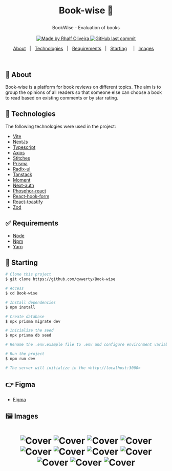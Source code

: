 <h1 align="center">

Book-wise :rocket:

</h1>

<p align="center">
  BookWise - Evaluation of books
  <br>
  <br>

  <a href="www.linkedin.com/in/rhalfoliveira">
    <img alt="Made by Rhalf Oliveira" src="https://img.shields.io/badge/made%20by-Rhalf%20Oliveira-%237519C1">
  </a>
  <a href="https://github.com/qwwerty/Book-wise/commits/master">
    <img alt="GitHub last commit" src="https://img.shields.io/github/last-commit/qwwerty/letmeask">
  </a>

</p>

<p align="center">
  <a href="#dart-sobre">About</a> &#xa0; | &#xa0; 
  <a href="#rocket-tecnologias">Technologies</a> &#xa0; | &#xa0;
  <a href="#white_check_mark-requerimentos">Requirements</a> &#xa0; | &#xa0;
  <a href="#checkered_flag-começando">Starting</a> &#xa0; &#xa0; | &#xa0;
  <a href="#framed_picture-imagens">Images</a> &#xa0; &#xa0;
</p>

<br>

## :dart: About

Book-wise is a platform for book reviews on different topics. The aim is to group the opinions of all readers so that someone else can choose a book to read based on existing comments or by star rating.

## :rocket: Technologies

The following technologies were used in the project:

- [Vite](https://vitejs.dev/)
- [NextJs](https://nextjs.org/)
- [Typescript](https://www.typescriptlang.org/)
- [Axios](https://axios-http.com/)
- [Stitches](https://stitches.dev/)
- [Prisma](https://www.prisma.io/)
- [Radix-ui](https://www.radix-ui.com/)
- [Tanstack](https://tanstack.com/)
- [Moment](https://momentjs.com/)
- [Next-auth](https://next-auth.js.org/)
- [Phosphor-react](https://phosphoricons.com/)
- [React-hook-form](https://react-hook-form.com/)
- [React-toastify](https://fkhadra.github.io/react-toastify/introduction)
- [Zod](https://zod.dev/)

## :white_check_mark: Requirements

- [Node](https://nodejs.org/en/)
- [Npm](https://www.npmjs.com/)
- [Yarn](https://yarnpkg.com/lang/en/)

## :checkered_flag: Starting

```bash
# Clone this project
$ git clone https://github.com/qwwerty/Book-wise

# Access
$ cd Book-wise

# Install dependencies
$ npm install

# Create database
$ npx prisma migrate dev

# Inicialize the seed
$ npx prisma db seed

# Rename the .env.example file to .env and configure environment variables 

# Run the project
$ npm run dev

# The server will initialize in the <http://localhost:3000>
```

## :point_right: Figma

- [Figma](<https://www.figma.com/file/Kc8HVxwGUB0BrApZrPY6jk/Ignite-Shop-2.0-(Copy)?node-id=0%3A1&t=scE5guMtOlnqQvnf-1](https://www.figma.com/file/fdbvdiEk8XKiKIZ3EJTyJ3/BookWise-(Copy)?type=design&node-id=1%3A17&mode=design&t=z9rNSJP2AEZ4V7Wg-1>)

## :framed_picture: Images

<h1 align="center">
    <img alt="Cover" src = o"./.github/images/image-1.png" />
    <img alt="Cover" src = "./.github/images/image-2.png" />
    <img alt="Cover" src = "./.github/images/image-3.png" />
    <img alt="Cover" src = "./.github/images/image-4.png" />
    <img alt="Cover" src = "./.github/images/image-5.png" />
    <img alt="Cover" src = "./.github/images/image-6.png" />
    <img alt="Cover" src = "./.github/images/image-7.png" />
    <img alt="Cover" src = "./.github/images/image-8.png" />
    <img alt="Cover" src = "./.github/images/image-9.png" />
    <img alt="Cover" src = "./.github/images/image-10.png" />
    <img alt="Cover" src = "./.github/images/image-11.png" />
</h1>
